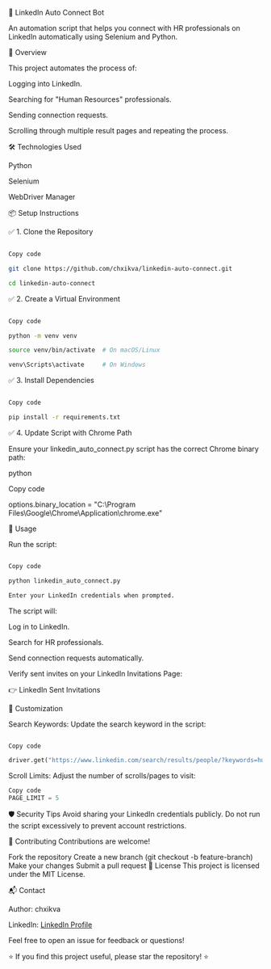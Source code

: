 🚀 LinkedIn Auto Connect Bot

An automation script that helps you connect with HR professionals on LinkedIn automatically using Selenium and Python.


📑 Overview

This project automates the process of:


Logging into LinkedIn.

Searching for "Human Resources" professionals.

Sending connection requests.

Scrolling through multiple result pages and repeating the process.

🛠️ Technologies Used

Python

Selenium

WebDriver Manager

📦 Setup Instructions

✅ 1. Clone the Repository

```bash

Copy code

git clone https://github.com/chxikva/linkedin-auto-connect.git  

cd linkedin-auto-connect  
```
✅ 2. Create a Virtual Environment

```bash

Copy code

python -m venv venv  

source venv/bin/activate  # On macOS/Linux  

venv\Scripts\activate     # On Windows  
```
✅ 3. Install Dependencies

```bash

Copy code

pip install -r requirements.txt  
```
✅ 4. Update Script with Chrome Path

Ensure your linkedin_auto_connect.py script has the correct Chrome binary path:


python

Copy code

options.binary_location = "C:\\Program Files\\Google\\Chrome\\Application\\chrome.exe"  

🚀 Usage

Run the script:

```bash

Copy code

python linkedin_auto_connect.py  

Enter your LinkedIn credentials when prompted.
```
The script will:

Log in to LinkedIn.

Search for HR professionals.

Send connection requests automatically.

Verify sent invites on your LinkedIn Invitations Page:

👉 LinkedIn Sent Invitations

🔄 Customization

Search Keywords: Update the search keyword in the script:

```python

Copy code

driver.get("https://www.linkedin.com/search/results/people/?keywords=human%20resources")  
```

Scroll Limits: Adjust the number of scrolls/pages to visit:
```python
Copy code
PAGE_LIMIT = 5  
```
🛡️ Security Tips
Avoid sharing your LinkedIn credentials publicly.
Do not run the script excessively to prevent account restrictions.

🤝 Contributing
Contributions are welcome!

Fork the repository
Create a new branch (git checkout -b feature-branch)
Make your changes
Submit a pull request
📜 License
This project is licensed under the MIT License.

📬 Contact

Author: chxikva

LinkedIn: [LinkedIn Profile](https://www.linkedin.com/in/irakli-chkhikvadze-a4972a109/)

Feel free to open an issue for feedback or questions!

⭐ If you find this project useful, please star the repository! ⭐
